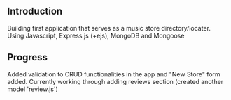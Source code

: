 ## Introduction 
Building first application that serves as a music store directory/locater. Using Javascript, Express js (+ejs), MongoDB and Mongoose

## Progress 
Added validation to CRUD functionalities in the app and "New Store" form added. Currently working through adding reviews section (created another model 'review.js')
